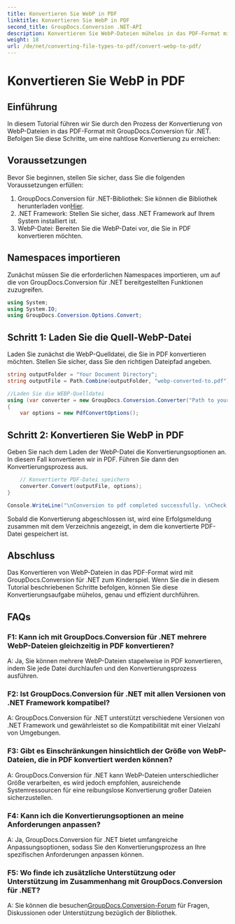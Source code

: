 ```yaml
---
title: Konvertieren Sie WebP in PDF
linktitle: Konvertieren Sie WebP in PDF
second_title: GroupDocs.Conversion .NET-API
description: Konvertieren Sie WebP-Dateien mühelos in das PDF-Format mit GroupDocs.Conversion für .NET. Vereinfachen Sie Ihre Dokumentenkonvertierungsaufgaben.
weight: 18
url: /de/net/converting-file-types-to-pdf/convert-webp-to-pdf/
---
```


# Konvertieren Sie WebP in PDF

## Einführung
In diesem Tutorial führen wir Sie durch den Prozess der Konvertierung von WebP-Dateien in das PDF-Format mit GroupDocs.Conversion für .NET. Befolgen Sie diese Schritte, um eine nahtlose Konvertierung zu erreichen:

## Voraussetzungen

Bevor Sie beginnen, stellen Sie sicher, dass Sie die folgenden Voraussetzungen erfüllen:

1.  GroupDocs.Conversion für .NET-Bibliothek: Sie können die Bibliothek herunterladen von[Hier](https://releases.groupdocs.com/conversion/net/).
2. .NET Framework: Stellen Sie sicher, dass .NET Framework auf Ihrem System installiert ist.
3. WebP-Datei: Bereiten Sie die WebP-Datei vor, die Sie in PDF konvertieren möchten.

## Namespaces importieren

Zunächst müssen Sie die erforderlichen Namespaces importieren, um auf die von GroupDocs.Conversion für .NET bereitgestellten Funktionen zuzugreifen.

```csharp
using System;
using System.IO;
using GroupDocs.Conversion.Options.Convert;
```

## Schritt 1: Laden Sie die Quell-WebP-Datei

Laden Sie zunächst die WebP-Quelldatei, die Sie in PDF konvertieren möchten. Stellen Sie sicher, dass Sie den richtigen Dateipfad angeben.

```csharp
string outputFolder = "Your Document Directory";
string outputFile = Path.Combine(outputFolder, "webp-converted-to.pdf");

//Laden Sie die WEBP-Quelldatei
using (var converter = new GroupDocs.Conversion.Converter("Path to your WebP file"))
{
    var options = new PdfConvertOptions();
```

## Schritt 2: Konvertieren Sie WebP in PDF

Geben Sie nach dem Laden der WebP-Datei die Konvertierungsoptionen an. In diesem Fall konvertieren wir in PDF. Führen Sie dann den Konvertierungsprozess aus.

```csharp
    // Konvertierte PDF-Datei speichern
    converter.Convert(outputFile, options);
}

Console.WriteLine("\nConversion to pdf completed successfully. \nCheck output in {0}", outputFolder);
```

Sobald die Konvertierung abgeschlossen ist, wird eine Erfolgsmeldung zusammen mit dem Verzeichnis angezeigt, in dem die konvertierte PDF-Datei gespeichert ist.

## Abschluss

Das Konvertieren von WebP-Dateien in das PDF-Format wird mit GroupDocs.Conversion für .NET zum Kinderspiel. Wenn Sie die in diesem Tutorial beschriebenen Schritte befolgen, können Sie diese Konvertierungsaufgabe mühelos, genau und effizient durchführen.

## FAQs

### F1: Kann ich mit GroupDocs.Conversion für .NET mehrere WebP-Dateien gleichzeitig in PDF konvertieren?

A: Ja, Sie können mehrere WebP-Dateien stapelweise in PDF konvertieren, indem Sie jede Datei durchlaufen und den Konvertierungsprozess ausführen.

### F2: Ist GroupDocs.Conversion für .NET mit allen Versionen von .NET Framework kompatibel?

A: GroupDocs.Conversion für .NET unterstützt verschiedene Versionen von .NET Framework und gewährleistet so die Kompatibilität mit einer Vielzahl von Umgebungen.

### F3: Gibt es Einschränkungen hinsichtlich der Größe von WebP-Dateien, die in PDF konvertiert werden können?

A: GroupDocs.Conversion für .NET kann WebP-Dateien unterschiedlicher Größe verarbeiten, es wird jedoch empfohlen, ausreichende Systemressourcen für eine reibungslose Konvertierung großer Dateien sicherzustellen.

### F4: Kann ich die Konvertierungsoptionen an meine Anforderungen anpassen?

A: Ja, GroupDocs.Conversion für .NET bietet umfangreiche Anpassungsoptionen, sodass Sie den Konvertierungsprozess an Ihre spezifischen Anforderungen anpassen können.

### F5: Wo finde ich zusätzliche Unterstützung oder Unterstützung im Zusammenhang mit GroupDocs.Conversion für .NET?

 A: Sie können die besuchen[GroupDocs.Conversion-Forum](https://forum.groupdocs.com/c/conversion/11) für Fragen, Diskussionen oder Unterstützung bezüglich der Bibliothek.